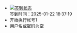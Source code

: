 - [![签到状态](https://github.com/womade/Cloud189-Actions/actions/workflows/main.yml/badge.svg?branch=main)](https://github.com/womade/Cloud189-Actions/actions/workflows/main.yml) <br> 签到时间：2025-01-22 18:37:19
- 开始执行帐号1
- 用户名或密码为空
